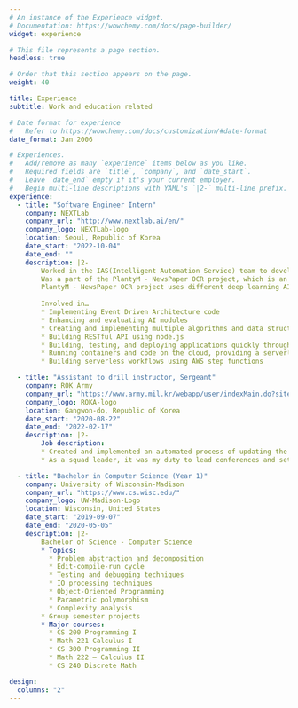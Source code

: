 ```yaml
---
# An instance of the Experience widget.
# Documentation: https://wowchemy.com/docs/page-builder/
widget: experience

# This file represents a page section.
headless: true

# Order that this section appears on the page.
weight: 40

title: Experience
subtitle: Work and education related

# Date format for experience
#   Refer to https://wowchemy.com/docs/customization/#date-format
date_format: Jan 2006

# Experiences.
#   Add/remove as many `experience` items below as you like.
#   Required fields are `title`, `company`, and `date_start`.
#   Leave `date_end` empty if it's your current employer.
#   Begin multi-line descriptions with YAML's `|2-` multi-line prefix.
experience:
  - title: "Software Engineer Intern"
    company: NEXTLab
    company_url: "http://www.nextlab.ai/en/"
    company_logo: NEXTLab-logo
    location: Seoul, Republic of Korea
    date_start: "2022-10-04"
    date_end: ""
    description: |2-
        Worked in the IAS(Intelligent Automation Service) team to develop AI-based service development.
        Was a part of the PlantyM - NewsPaper OCR project, which is an event driven micro service that runs serverless on the AWS cloud.
        PlantyM - NewsPaper OCR project uses different deep learning AI modules with Computer Vision and Natural Language Processing to recognize images and text to make an automated e-newspaper service.
        
        Involved in…
        * Implementing Event Driven Architecture code
        * Enhancing and evaluating AI modules
        * Creating and implementing multiple algorithms and data structures which groups and categorizes news articles efficiently
        * Building RESTful API using node.js
        * Building, testing, and deploying applications quickly through Docker containers
        * Running containers and code on the cloud, providing a serverless, event-driven compute service using AWS lambda
        * Building serverless workflows using AWS step functions

  - title: "Assistant to drill instructor, Sergeant"
    company: ROK Army
    company_url: "https://www.army.mil.kr/webapp/user/indexMain.do?siteId=english"
    company_logo: ROKA-logo
    location: Gangwon-do, Republic of Korea
    date_start: "2020-08-22"
    date_end: "2022-02-17"
    description: |2-
        Job description:
        * Created and implemented an automated process of updating the gun bulletin board
        * As a squad leader, it was my duty to lead conferences and settle problems and complaints of my squad in my unit

  - title: "Bachelor in Computer Science (Year 1)"
    company: University of Wisconsin-Madison
    company_url: "https://www.cs.wisc.edu/"
    company_logo: UW-Madison-Logo
    location: Wisconsin, United States
    date_start: "2019-09-07"
    date_end: "2020-05-05"
    description: |2-
        Bachelor of Science - Computer Science
        * Topics:
          * Problem abstraction and decomposition
          * Edit-compile-run cycle
          * Testing and debugging techniques
          * IO processing techniques
          * Object-Oriented Programming
          * Parametric polymorphism
          * Complexity analysis
        * Group semester projects
        * Major courses:
          * CS 200 Programming I
          * Math 221 Calculus I
          * CS 300 Programming II
          * Math 222 – Calculus II
          * CS 240 Discrete Math

design:
  columns: "2"
---
```


